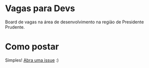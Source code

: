 # Vagas para Devs
Board de vagas na área de desenvolvimento na região de Presidente Prudente.

# Como postar
Simples! [Abra uma issue](https://github.com/dev-pp/vagas/issues) :)
